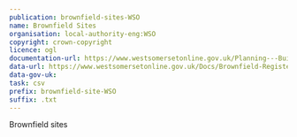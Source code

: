 ```yaml
---
publication: brownfield-sites-WSO
name: Brownfield Sites
organisation: local-authority-eng:WSO
copyright: crown-copyright
licence: ogl
documentation-url: https://www.westsomersetonline.gov.uk/Planning---Building/Planning-Policy/Brownfield-Register
data-url: https://www.westsomersetonline.gov.uk/Docs/Brownfield-Register/west-somerset_brownfieldregister_2017-12-31_rev1.aspx
data-gov-uk: 
task: csv
prefix: brownfield-site-WSO
suffix: .txt
---
```


Brownfield sites

